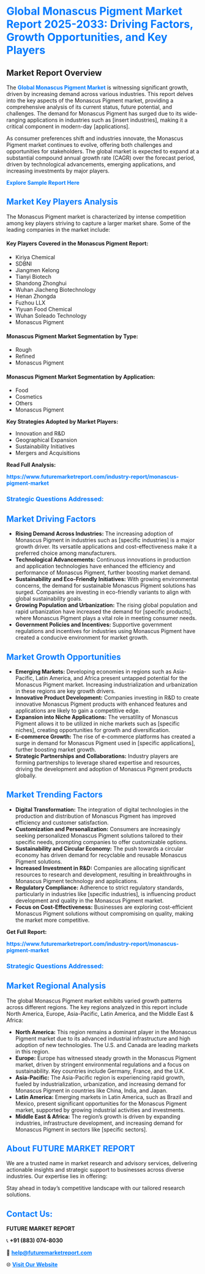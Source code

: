 <h1 style="color: #007BFF;">Global Monascus Pigment Market Report 2025-2033: Driving Factors, Growth Opportunities, and Key Players</h1>

<section id="overview">
<h2>Market Report Overview</h2>
<p>The <a href="https://www.futuremarketreport.com/industry-report/monascus-pigment-market" style="color: #007BFF; text-decoration: none;"><strong>Global Monascus Pigment Market</strong></a> is witnessing significant growth, driven by increasing demand across various industries. This report delves into the key aspects of the Monascus Pigment market, providing a comprehensive analysis of its current status, future potential, and challenges. The demand for Monascus Pigment has surged due to its wide-ranging applications in industries such as [insert industries], making it a critical component in modern-day [applications].</p>
<p>As consumer preferences shift and industries innovate, the Monascus Pigment market continues to evolve, offering both challenges and opportunities for stakeholders. The global market is expected to expand at a substantial compound annual growth rate (CAGR) over the forecast period, driven by technological advancements, emerging applications, and increasing investments by major players.</p>
</section>

<section id="overview">
<p><a href="https://www.futuremarketreport.com/request-sample/reportId=97290" style="color: #007BFF; text-decoration: none;"><strong>Explore Sample Report Here</strong></a></p>
</section>

<section id="key-players">
<h2 style="color: #007BFF;">Market Key Players Analysis</h2>
<p>The Monascus Pigment market is characterized by intense competition among key players striving to capture a larger market share. Some of the leading companies in the market include:</p>
<h4>Key Players Covered in the Monascus Pigment Report:</h4>
<ul><li>Kiriya Chemical</li><li>SDBNI</li><li>Jiangmen Kelong</li><li>Tianyi Biotech</li><li>Shandong Zhonghui</li><li>Wuhan Jiacheng Biotechnology</li><li>Henan Zhongda</li><li>Fuzhou LLX</li><li>Yiyuan Food Chemical</li><li>Wuhan Soleado Technology</li><li>Monascus Pigment</li></ul>
<h4>Monascus Pigment Market Segmentation by Type:</h4>
<ul><li>Rough</li><li>Refined</li><li>Monascus Pigment</li></ul>

<h4>Monascus Pigment Market Segmentation by Application:</h4>
<ul><li>Food</li><li>Cosmetics</li><li>Others</li><li>Monascus Pigment</li></ul>
<p><strong>Key Strategies Adopted by Market Players:</strong></p>
<ul>
<li>Innovation and R&D</li>
<li>Geographical Expansion</li>
<li>Sustainability Initiatives</li>
<li>Mergers and Acquisitions</li>
</ul>
</section>

<section>
<p><strong>Read Full Analysis: </strong></p><a href="https://www.futuremarketreport.com/industry-report/monascus-pigment-market" style="color: #007BFF; text-decoration: none;"><strong>https://www.futuremarketreport.com/industry-report/monascus-pigment-market</strong></a>
<h3 style="color: #007BFF;">Strategic Questions Addressed:</h3>
</section>

<section id="driving-factors">
<h2 style="color: #007BFF;">Market Driving Factors</h2>
<ul>
<li><strong>Rising Demand Across Industries:</strong> The increasing adoption of Monascus Pigment in industries such as [specific industries] is a major growth driver. Its versatile applications and cost-effectiveness make it a preferred choice among manufacturers.</li>
<li><strong>Technological Advancements:</strong> Continuous innovations in production and application technologies have enhanced the efficiency and performance of Monascus Pigment, further boosting market demand.</li>
<li><strong>Sustainability and Eco-Friendly Initiatives:</strong> With growing environmental concerns, the demand for sustainable Monascus Pigment solutions has surged. Companies are investing in eco-friendly variants to align with global sustainability goals.</li>
<li><strong>Growing Population and Urbanization:</strong> The rising global population and rapid urbanization have increased the demand for [specific products], where Monascus Pigment plays a vital role in meeting consumer needs.</li>
<li><strong>Government Policies and Incentives:</strong> Supportive government regulations and incentives for industries using Monascus Pigment have created a conducive environment for market growth.</li>
</ul>
</section>

<section id="growth-opportunities">
<h2 style="color: #007BFF;">Market Growth Opportunities</h2>
<ul>
<li><strong>Emerging Markets:</strong> Developing economies in regions such as Asia-Pacific, Latin America, and Africa present untapped potential for the Monascus Pigment market. Increasing industrialization and urbanization in these regions are key growth drivers.</li>
<li><strong>Innovative Product Development:</strong> Companies investing in R&D to create innovative Monascus Pigment products with enhanced features and applications are likely to gain a competitive edge.</li>
<li><strong>Expansion into Niche Applications:</strong> The versatility of Monascus Pigment allows it to be utilized in niche markets such as [specific niches], creating opportunities for growth and diversification.</li>
<li><strong>E-commerce Growth:</strong> The rise of e-commerce platforms has created a surge in demand for Monascus Pigment used in [specific applications], further boosting market growth.</li>
<li><strong>Strategic Partnerships and Collaborations:</strong> Industry players are forming partnerships to leverage shared expertise and resources, driving the development and adoption of Monascus Pigment products globally.</li>
</ul>
</section>

<section id="trending-factors">
<h2 style="color: #007BFF;">Market Trending Factors</h2>
<ul>
<li><strong>Digital Transformation:</strong> The integration of digital technologies in the production and distribution of Monascus Pigment has improved efficiency and customer satisfaction.</li>
<li><strong>Customization and Personalization:</strong> Consumers are increasingly seeking personalized Monascus Pigment solutions tailored to their specific needs, prompting companies to offer customizable options.</li>
<li><strong>Sustainability and Circular Economy:</strong> The push towards a circular economy has driven demand for recyclable and reusable Monascus Pigment solutions.</li>
<li><strong>Increased Investment in R&D:</strong> Companies are allocating significant resources to research and development, resulting in breakthroughs in Monascus Pigment technology and applications.</li>
<li><strong>Regulatory Compliance:</strong> Adherence to strict regulatory standards, particularly in industries like [specific industries], is influencing product development and quality in the Monascus Pigment market.</li>
<li><strong>Focus on Cost-Effectiveness:</strong> Businesses are exploring cost-efficient Monascus Pigment solutions without compromising on quality, making the market more competitive.</li>
</ul>
</section>

<section>
<p><strong>Get Full Report: </strong></p><a href="https://www.futuremarketreport.com/industry-report/monascus-pigment-market" style="color: #007BFF; text-decoration: none;"><strong>https://www.futuremarketreport.com/industry-report/monascus-pigment-market</strong></a>
<h3 style="color: #007BFF;">Strategic Questions Addressed:</h3>
</section>


<section id="regional-analysis">
<h2 style="color: #007BFF;">Market Regional Analysis</h2>
<p>The global Monascus Pigment market exhibits varied growth patterns across different regions. The key regions analyzed in this report include North America, Europe, Asia-Pacific, Latin America, and the Middle East & Africa:</p>
<ul>
<li><strong>North America:</strong> This region remains a dominant player in the Monascus Pigment market due to its advanced industrial infrastructure and high adoption of new technologies. The U.S. and Canada are leading markets in this region.</li>
<li><strong>Europe:</strong> Europe has witnessed steady growth in the Monascus Pigment market, driven by stringent environmental regulations and a focus on sustainability. Key countries include Germany, France, and the U.K.</li>
<li><strong>Asia-Pacific:</strong> The Asia-Pacific region is experiencing rapid growth, fueled by industrialization, urbanization, and increasing demand for Monascus Pigment in countries like China, India, and Japan.</li>
<li><strong>Latin America:</strong> Emerging markets in Latin America, such as Brazil and Mexico, present significant opportunities for the Monascus Pigment market, supported by growing industrial activities and investments.</li>
<li><strong>Middle East & Africa:</strong> The region’s growth is driven by expanding industries, infrastructure development, and increasing demand for Monascus Pigment in sectors like [specific sectors].</li>
</ul>
</section>

<footer>
<h2 style="color: #007BFF;">About FUTURE MARKET REPORT</h2>
<p>We are a trusted name in market research and advisory services, delivering actionable insights and strategic support to businesses across diverse industries. Our expertise lies in offering:</p>

<p>Stay ahead in today’s competitive landscape with our tailored research solutions.</p>

<h2 style="color: #007BFF;">Contact Us:</h2>
<p><strong>FUTURE MARKET REPORT</strong></p>
<p>📞 <strong>+91 (883) 074-8030</strong></p>
<p>📧 <strong><a href="mailto:help@futuremarketreport.com" style="color: #007BFF;">help@futuremarketreport.com</a></strong></p>
<p>🌐 <strong><a href="https://www.futuremarketreport.com/" style="color: #007BFF;">Visit Our Website</a></strong></p>
</footer>